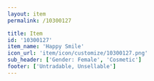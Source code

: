 ```yaml
---
layout: item
permalink: /10300127

title: Item
id: '10300127'
item_name: 'Happy Smile'
icon_url: 'item/icon/customize/10300127.png'
sub_header: ['Gender: Female', 'Cosmetic']
footer: ['Untradable, Unsellable']
---
```

